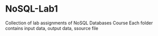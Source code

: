 # NoSQL-Lab1
Collection of lab assignments of NoSQL Databases Course
Each folder contains input data, output data, ssource file
